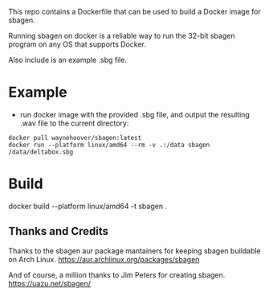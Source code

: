 This repo contains a Dockerfile that can be used to build a Docker image for sbagen.

Running sbagen on docker is a reliable way to run the 32-bit sbagen program on any OS that supports Docker.

Also include is an example .sbg file.

# Example
- run docker image with the provided .sbg file, and output the resulting .wav file to the current directory:
```
docker pull waynehoover/sbagen:latest
docker run --platform linux/amd64 --rm -v .:/data sbagen /data/deltabox.sbg
```
# Build
docker build --platform linux/amd64 -t sbagen .


## Thanks and Credits
Thanks to the sbagen aur package mantainers for keeping sbagen buildable on Arch Linux.
https://aur.archlinux.org/packages/sbagen

And of course, a million thanks to Jim Peters for creating sbagen.
https://uazu.net/sbagen/